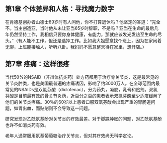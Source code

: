 ## 第1章 个体差异和人格：寻找魔力数字

在肯德基创办者山德士89岁时有人问他，你不打算退休吗？他坚定的答道：“完全不。当主创造亚，当时他从未让亚当65岁时辞职，不是吗？亚当在生命的最后几年仍然坚持工作，我相信只要你身体健康，有能力，那就应该发光发热至生命的尽头。”（有人能不工作，但还是选择工作。比如我大姐愿意找个班上，因为在家闲着无聊，上班能接触人，听听八卦。我妈妈不愿意整天待在家里，想开店。）

## 第7章 疼痛：这样很疼

当代50%的NSAID（非甾体抗炎药）处方药都用于治疗骨关节炎，这是最常见的关节炎肿类，也是美国最普遍的疼痛诱因，影响了约3000万人。在全球范围内最常见的NSAIDs是双氯芬酸（diclofenac），分为药丸，凝胶，乳膏和贴剂。双氯芬酸是目前最有效的骨关节炎药，近百分之百的患者表示双氯芬酸至少适度缓解了他们的关节炎疼痛。30%的60岁以上患者口服双氯芬酸会出现严重的胃肠道问题，如胃出血，而贴剂则不会导致这一问题。

研究发现对乙酰氨基酚对关节炎的疗效最差。对于脚踝肿胀的问题，对乙酰氨基酚也许不如消炎药有效。

老年人通常服用氨基葡萄糖治疗关节炎，但对其疗效尚无科学定论。